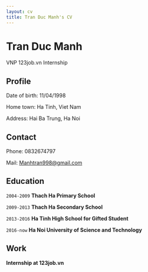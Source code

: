 ```yaml
---
layout: cv
title: Tran Duc Manh's CV
---
```

# Tran Duc Manh
VNP 123job.vn Internship

## Profile

Date of birth: 11/04/1998

Home town: Ha Tinh, Viet Nam

Address: Hai Ba Trung, Ha Noi

## Contact

Phone: 0832674797

Mail: Manhtran998@gmail.com

## Education

`2004-2009`
__Thach Ha Primary School__

`2009-2013`
__Thach Ha Secondary School__

`2013-2016`
__Ha Tinh High School for Gifted Student__

`2016-now`
__Ha Noi University of Science and Technology__

## Work

__Internship at 123job.vn__
